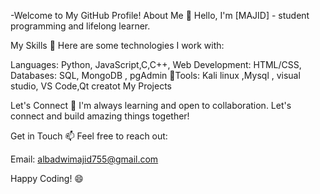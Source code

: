 -Welcome to My GitHub Profile!
About Me
👋 Hello, I'm [MAJID] - student programming and lifelong learner.

My Skills
🚀 Here are some technologies I work with:

Languages: Python, JavaScript,C,C++,
Web Development: HTML/CSS,
Databases: SQL, MongoDB , pgAdmin
🌟Tools: Kali linux ,Mysql , visual studio, VS Code,Qt creatot
My Projects

Let's Connect
🌱 I'm always learning and open to collaboration. Let's connect and build amazing things together!

Get in Touch
📫 Feel free to reach out:

Email: albadwimajid755@gmail.com


Happy Coding! 😄
